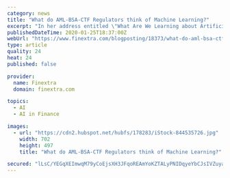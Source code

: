 ```yaml
---
category: news
title: "What do AML-BSA-CTF Regulators think of Machine Learning?"
excerpt: "In her address entitled \"What Are We Learning about Artificial Intelligence in Financial Services?\", she told delegates she is optimistic about the potential for AI and machine learning in ..."
publishedDateTime: 2020-01-25T18:37:00Z
webUrl: "https://www.finextra.com/blogposting/18373/what-do-aml-bsa-ctf-regulators-think-of-machine-learning"
type: article
quality: 24
heat: 24
published: false

provider:
  name: Finextra
  domain: finextra.com

topics:
  - AI
  - AI in Finance

images:
  - url: "https://cdn2.hubspot.net/hubfs/178283/iStock-844535726.jpg"
    width: 702
    height: 497
    title: "What do AML-BSA-CTF Regulators think of Machine Learning?"

secured: "lLsC/YEGqXEImwqM79yCoEjsXH3JFqoREAmYoKZTALyPNIDqyeYbCJsIVZuyaB+zKSm68oRaXIVyDK/IbhxiR61F90t7EMB2rNMQLWXu2CBl2O8FcrnSMmV8YtI7HQxGuLfro535c1s64sDCeSrNI7n3wSTM1vYm/zLAq6A3zSBY0Bv4yERpdLDXEk8nS9FVbrMP6EeZJC5Eui/k11w7IUURmFF0tdR/8KJGnCfMvgDYcwF1BxEbZTkhYwYzoh+laYwO8gg9suGVV7C24NuDXiXcUxOR6LBQS09S7WIy3eXDXCq36LgwuhrqLa2MZpaV;DXzmAIWTRT/O71dAEW52zw=="
---
```


